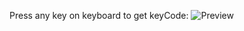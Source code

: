 
Press any key on keyboard to get keyCode:
![Preview](https://user-images.githubusercontent.com/96377534/148267654-f3efa559-db32-4c03-bf32-59e40716070c.jpg)
